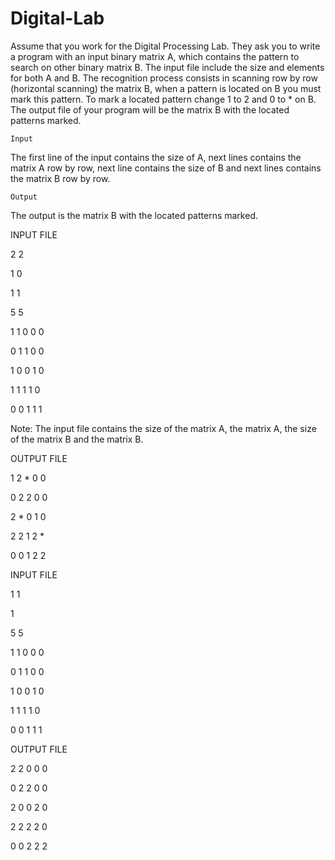 # Digital-Lab

Assume that you work for the Digital Processing Lab. They ask you to write a program with an input binary matrix A, which contains the pattern to search on other binary matrix B. The input file include the size and elements for both A and B. The recognition process consists in scanning row by row (horizontal scanning) the matrix B, when a pattern is located on B you must mark this pattern. To mark a located pattern change 1 to 2 and 0 to * on B. The output file of your program will be the matrix B with the located patterns marked.

	Input

The first line of the input contains the size of A, next lines contains the matrix A
row by row, next line contains the size of B and next lines contains the matrix B
row by row.

	Output

The output is the matrix B with the located patterns marked.

INPUT FILE

2 2

1 0

1 1

5 5

1 1 0 0 0

0 1 1 0 0

1 0 0 1 0

1 1 1 1 0

0 0 1 1 1

Note: The input file contains the size of the matrix A, the matrix A, the size of the
matrix B and the matrix B.

OUTPUT FILE

1 2 * 0 0

0 2 2 0 0

2 * 0 1 0

2 2 1 2 *

0 0 1 2 2

INPUT FILE

1 1

1

5 5

1 1 0 0 0

0 1 1 0 0

1 0 0 1 0

1 1 1 1 0

0 0 1 1 1

OUTPUT FILE

2 2 0 0 0

0 2 2 0 0

2 0 0 2 0

2 2 2 2 0

0 0 2 2 2
